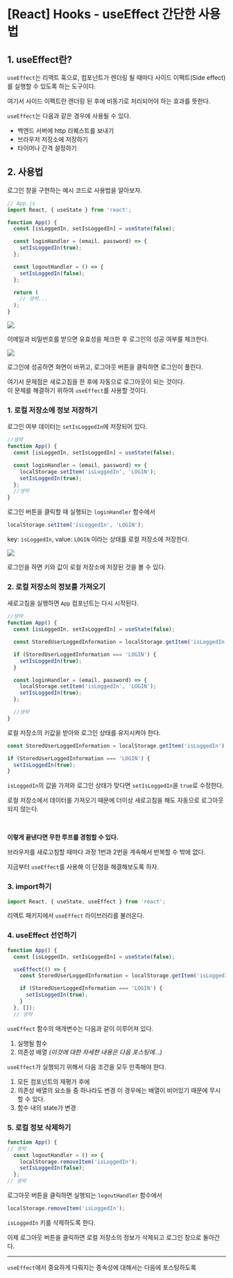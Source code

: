 # [React] Hooks - useEffect 간단한 사용법

## 1. useEffect란?

`useEffect`는 리액트 훅으로, 컴포넌트가 렌더링 될 때마다 사이드 이펙트(Side effect)를 실행할 수 있도록 하는 도구이다.

여기서 사이드 이펙트란 렌더링 된 후에 비동기로 처리되어야 하는 효과를 뜻한다.

`useEffect`는 다음과 같은 경우에 사용될 수 있다.

- 백엔드 서버에 http 리퀘스트를 보내기
- 브라우저 저장소에 저장하기
- 타이머나 간격 설정하기

## 2. 사용법

로그인 창을 구현하는 예시 코드로 사용법을 알아보자.

```jsx
// App.js
import React, { useState } from 'react';

function App() {
  const [isLoggedIn, setIsLoggedIn] = useState(false);

  const loginHandler = (email, password) => {
    setIsLoggedIn(true);
  };

  const logoutHandler = () => {
    setIsLoggedIn(false);
  };

  return (
    // 생략...
  );
}
```

![](https://velog.velcdn.com/images/yeonsubaek/post/255ce5df-f588-4811-a2b0-615f6b1fff11/image.png)

이메일과 비밀번호를 받으면 유효성을 체크한 후 로그인의 성공 여부를 체크한다.

![](https://velog.velcdn.com/images/yeonsubaek/post/68e5994d-7c30-4bd6-b35a-4023913cd670/image.png)

로그인에 성공하면 화면이 바뀌고, 로그아웃 버튼을 클릭하면 로그인이 풀린다.

여기서 문제점은 새로고침을 한 후에 자동으로 로그아웃이 되는 것이다.  
이 문제를 해결하기 위하여 `useEffect`를 사용할 것이다.

### 1. 로컬 저장소에 정보 저장하기

로그인 여부 데이터는 `setIsLoggedIn`에 저장되어 있다.

```jsx
//생략
function App() {
  const [isLoggedIn, setIsLoggedIn] = useState(false);

  const loginHandler = (email, password) => {
    localStorage.setItem('isLoggedIn', 'LOGIN');
    setIsLoggedIn(true);
  };
  //생략
}
```

로그인 버튼을 클릭할 때 실행되는 `loginHandler` 함수에서

```js
localStorage.setItem('isLoggedIn', 'LOGIN');
```

key: `isLoggedIn`, value: `LOGIN` 이라는 상태를 로컬 저장소에 저장한다.

![](https://velog.velcdn.com/images/yeonsubaek/post/8b642dd9-1763-4a4a-ab4d-2910455f4fc3/image.png)

로그인을 하면 키와 값이 로컬 저장소에 저장된 것을 볼 수 있다.

### 2. 로컬 저장소의 정보를 가져오기

새로고침을 실행하면 `App` 컴포넌트는 다시 시작된다.

```jsx
//생략
function App() {
  const [isLoggedIn, setIsLoggedIn] = useState(false);

  const StoredUserLoggedInformation = localStorage.getItem('isLoggedIn');

  if (StoredUserLoggedInformation === 'LOGIN') {
    setIsLoggedIn(true);
  }

  const loginHandler = (email, password) => {
    localStorage.setItem('isLoggedIn', 'LOGIN');
    setIsLoggedIn(true);
  };

  //생략
}
```

로컬 저장소의 키값을 받아와 로그인 상태를 유지시켜야 한다.

```js
const StoredUserLoggedInformation = localStorage.getItem('isLoggedIn');

if (StoredUserLoggedInformation === 'LOGIN') {
  setIsLoggedIn(true);
}
```

`isLoggedIn`의 값을 가져와 로그인 상태가 맞다면 `setIsLoggedIn`을 `true`로 수정한다.

로컬 저장소에서 데이터를 가져오기 때문에 더이상 새로고침을 해도 자동으로 로그아웃 되지 않는다.

<br>

**이렇게 끝낸다면 무한 루프를 경험할 수 있다.**

브라우저를 새로고침할 때마다 과정 1번과 2번을 계속해서 반복할 수 밖에 없다.

지금부터 `useEffect`를 사용해 이 단점을 해결해보도록 하자.

### 3. import하기

```jsx
import React, { useState, useEffect } from 'react';
```

리액트 패키지에서 `useEffect` 라이브러리를 불러온다.

### 4. useEffect 선언하기

```jsx
function App() {
  const [isLoggedIn, setIsLoggedIn] = useState(false);

  useEffect(() => {
    const StoredUserLoggedInformation = localStorage.getItem('isLoggedIn');

    if (StoredUserLoggedInformation === 'LOGIN') {
      setIsLoggedIn(true);
    }
  }, []);
  // 생략
```

`useEffect` 함수의 매개변수는 다음과 같이 이루어져 있다.

1. 실행될 함수
2. 의존성 배열 _(이것에 대한 자세한 내용은 다음 포스팅에...)_

`useEffect`가 실행되기 위해서 다음 조건을 모두 만족해야 한다.

1. 모든 컴포넌트의 재평가 후에
2. 의존성 배열의 요소들 중 하나라도 변경
   이 경우에는 배열이 비어있기 때문에 무시할 수 있다.
3. 함수 내의 state가 변경

### 5. 로컬 정보 삭제하기

```jsx
function App() {
// 생략
  const logoutHandler = () => {
    localStorage.removeItem('isLoggedIn');
    setIsLoggedIn(false);
  };
// 생략
```

로그아웃 버튼을 클릭하면 실행되는 `logoutHandler` 함수에서

```js
localStorage.removeItem('isLoggedIn');
```

`isLoggedIn` 키를 삭제하도록 한다.

이제 로그아웃 버튼을 클릭하면 로컬 저장소의 정보가 삭제되고 로그인 창으로 돌아간다.

---

`useEffect`에서 중요하게 다뤄지는 종속성에 대해서는 다음에 포스팅하도록
